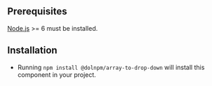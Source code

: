 ## Prerequisites

[Node.js](http://nodejs.org/) >= 6 must be installed.

## Installation

- Running `npm install @dolnpm/array-to-drop-down` will install this component in your project.
